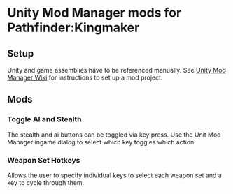 # Unity Mod Manager mods for Pathfinder:Kingmaker

## Setup
Unity and game assemblies have to be referenced manually. See [Unity Mod Manager Wiki](https://github.com/newman55/unity-mod-manager/wiki) for instructions to set up a mod project.

## Mods
### Toggle AI and Stealth

The stealth and ai buttons can be toggled via key press. Use the Unit Mod Manager ingame dialog to select which key toggles which action.

### Weapon Set Hotkeys

Allows the user to specify individual keys to select each weapon set and a key to cycle through them.
